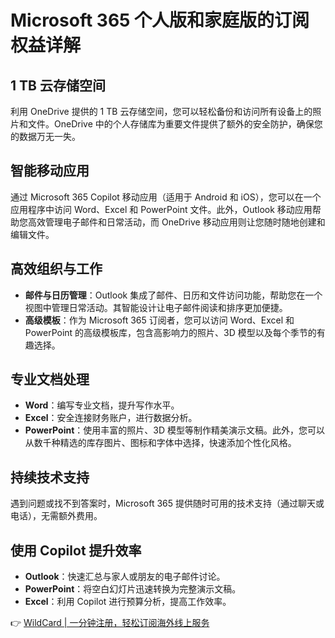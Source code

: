 # Microsoft 365 个人版和家庭版的订阅权益详解

## 1 TB 云存储空间
利用 OneDrive 提供的 1 TB 云存储空间，您可以轻松备份和访问所有设备上的照片和文件。OneDrive 中的个人存储库为重要文件提供了额外的安全防护，确保您的数据万无一失。

## 智能移动应用
通过 Microsoft 365 Copilot 移动应用（适用于 Android 和 iOS），您可以在一个应用程序中访问 Word、Excel 和 PowerPoint 文件。此外，Outlook 移动应用帮助您高效管理电子邮件和日常活动，而 OneDrive 移动应用则让您随时随地创建和编辑文件。

## 高效组织与工作
- **邮件与日历管理**：Outlook 集成了邮件、日历和文件访问功能，帮助您在一个视图中管理日常活动。其智能设计让电子邮件阅读和排序更加便捷。
- **高级模板**：作为 Microsoft 365 订阅者，您可以访问 Word、Excel 和 PowerPoint 的高级模板库，包含高影响力的照片、3D 模型以及每个季节的有趣选择。

## 专业文档处理
- **Word**：编写专业文档，提升写作水平。
- **Excel**：安全连接财务账户，进行数据分析。
- **PowerPoint**：使用丰富的照片、3D 模型等制作精美演示文稿。此外，您可以从数千种精选的库存图片、图标和字体中选择，快速添加个性化风格。

## 持续技术支持
遇到问题或找不到答案时，Microsoft 365 提供随时可用的技术支持（通过聊天或电话），无需额外费用。

## 使用 Copilot 提升效率
- **Outlook**：快速汇总与家人或朋友的电子邮件讨论。
- **PowerPoint**：将空白幻灯片迅速转换为完整演示文稿。
- **Excel**：利用 Copilot 进行预算分析，提高工作效率。

👉 [WildCard | 一分钟注册，轻松订阅海外线上服务](https://bbtdd.com/WildCard)